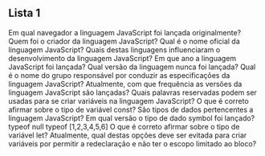  ## Lista 1
 
 Em qual navegador a linguagem JavaScript foi lançada originalmente?
 Quem foi o criador da linguagem JavaScript?
 Qual é o nome oficial da linguagem JavaScript?
 Quais destas linguagens influenciaram o desenvolvimento da linguagem JavaScript?
 Em que ano a linguagem JavaScript foi lançada?
 Qual versão da linguagem nunca foi lançada?
 Qual é o nome do grupo responsável por conduzir as especificações da linguagem JavaScript?
 Atualmente, com que frequência as versões da linguagem JavaScript são lançadas?
Quais palavras reservadas podem ser usadas para se criar variáveis na linguagem JavaScript?
 O que é correto afirmar sobre o tipo de variável const?
 São tipos de dados pertencentes a linguagem JavaScript?
 Em qual versão o tipo de dado symbol foi lançado?
 typeof null
 typeof [1,2,3,4,5,6]
 O que é correto afirmar sobre o tipo de variável let?
 Atualmente, qual destas opções deve ser evitada para criar variáveis por permitir a redeclaração e não ter o escopo limitado ao bloco?